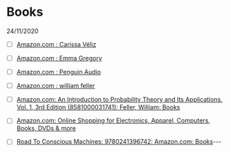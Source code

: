 # Books

24/11/2020

- [ ] [Amazon.com : Carissa Véliz]( https://www.amazon.com/s?k=Carissa+V%C3%A9liz&i=audible&ref=dp_byline_sr_audible_1)

- [ ] [Amazon.com : Emma Gregory]( https://www.amazon.com/s?k=Emma+Gregory&i=audible&ref=dp_byline_sr_audible_2)

- [ ] [Amazon.com : Penguin Audio]( https://www.amazon.com/s?k=Penguin+Audio&i=audible&ref=dp_byline_sr_audible_3)

- [ ] [Amazon.com : william feller]( https://www.amazon.com/s?k=william+feller&qid=1605794680&ref=sr_pg_1)

- [ ] [Amazon.com: An Introduction to Probability Theory and Its Applications, Vol. 1, 3rd Edition (8581000031741): Feller, William: Books]( https://www.amazon.com/Introduction-Probability-Theory-Applications-Vol/dp/0471257087/ref=sr_1_1?dchild=1&keywords=william+feller&qid=1605794680&sr=8-1)

- [ ] [Amazon.com: Online Shopping for Electronics, Apparel, Computers, Books, DVDs & more]( https://www.amazon.com/?_encoding=UTF8&ref_=sv_adbl_subnav_ref1_9)

- [ ] [Road To Conscious Machines: 9780241396742: Amazon.com: Books]( https://www.amazon.com/The-Road-to-Conscious-Machines/dp/0241396743/ref=sr_1_1?dchild=1&keywords=The+Road+to+Conscious+Machines%3A+The+Story+of+AI&qid=1605619277&sr=8-1)---